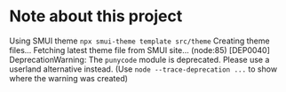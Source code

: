 # Note about this project

Using SMUI theme
`npx smui-theme template src/theme`
Creating theme files...
Fetching latest theme file from SMUI site...
(node:85) [DEP0040] DeprecationWarning: The `punycode` module is deprecated. Please use a userland alternative instead.
(Use `node --trace-deprecation ...` to show where the warning was created)